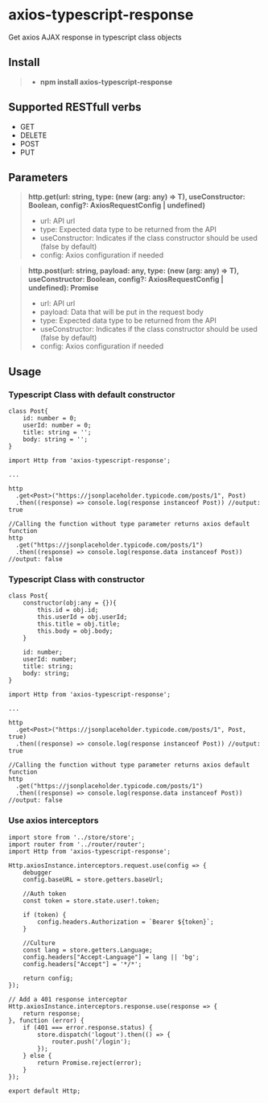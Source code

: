 # axios-typescript-response
Get axios AJAX response in typescript class objects

## Install

> * **npm install axios-typescript-response**

## Supported RESTfull verbs 
* GET
* DELETE
* POST
* PUT

## Parameters
> **http.get<T>(url: string, type: (new (arg: any) => T), useConstructor: Boolean, config?: AxiosRequestConfig | undefined)**
> * url: API url
> * type: Expected data type to be returned from the API 
> * useConstructor: Indicates if the class constructor should be used (false by default)
> * config: Axios configuration if needed
  
> **http.post<T>(url: string, payload: any, type: (new (arg: any) => T), useConstructor: Boolean, config?: AxiosRequestConfig | undefined): Promise<any>**
> * url: API url
> * payload: Data that will be put in the request body
> * type: Expected data type to be returned from the API 
> * useConstructor: Indicates if the class constructor should be used (false by default)
> * config: Axios configuration if needed
  
## Usage

### Typescript Class with default constructor
```
class Post{
    id: number = 0;
    userId: number = 0;
    title: string = '';
    body: string = '';
}
```

```
import Http from 'axios-typescript-response';

...

http
  .get<Post>("https://jsonplaceholder.typicode.com/posts/1", Post)
  .then((response) => console.log(response instanceof Post)) //output: true

//Calling the function without type parameter returns axios default function
http
  .get("https://jsonplaceholder.typicode.com/posts/1")
  .then((response) => console.log(response.data instanceof Post)) //output: false
```

### Typescript Class with constructor

```
class Post{
    constructor(obj:any = {}){
        this.id = obj.id;
        this.userId = obj.userId;
        this.title = obj.title;
        this.body = obj.body;
    }

    id: number;
    userId: number;
    title: string;
    body: string;
}
```

```
import Http from 'axios-typescript-response';

...

http
  .get<Post>("https://jsonplaceholder.typicode.com/posts/1", Post, true)
  .then((response) => console.log(response instanceof Post)) //output: true

//Calling the function without type parameter returns axios default function
http
  .get("https://jsonplaceholder.typicode.com/posts/1")
  .then((response) => console.log(response.data instanceof Post)) //output: false
```

### Use axios interceptors

```
import store from '../store/store';
import router from '../router/router';
import Http from 'axios-typescript-response';

Http.axiosInstance.interceptors.request.use(config => {
    debugger
    config.baseURL = store.getters.baseUrl;

    //Auth token
    const token = store.state.user!.token;
    
    if (token) {
        config.headers.Authorization = `Bearer ${token}`;
    }

    //Culture
    const lang = store.getters.Language;
    config.headers["Accept-Language"] = lang || 'bg';
    config.headers["Accept"] = '*/*';

    return config;
});

// Add a 401 response interceptor
Http.axiosInstance.interceptors.response.use(response => {
    return response;
}, function (error) {
    if (401 === error.response.status) {
        store.dispatch('logout').then(() => {
            router.push('/login');
        });
    } else {
        return Promise.reject(error);
    }
});

export default Http;
```
